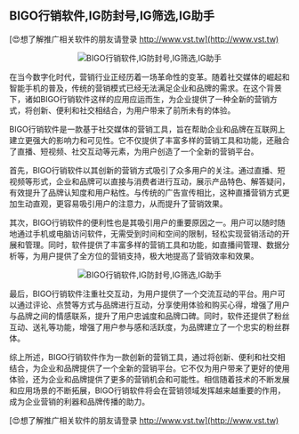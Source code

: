 ## **BIGO行销软件,IG防封号,IG筛选,IG助手**

[😍想了解推广相关软件的朋友请登录 http://www.vst.tw](http://www.vst.tw)

 <center><img src="https://vst.tw/MP4/tuiguang/png/8.png" alt="BIGO行销软件,IG防封号,IG筛选,IG助手"></center>

在当今数字化时代，营销行业正经历着一场革命性的变革。随着社交媒体的崛起和智能手机的普及，传统的营销模式已经无法满足企业和品牌的需求。在这个背景下，诸如BIGO行销软件这样的应用应运而生，为企业提供了一种全新的营销方式，将创新、便利和社交相结合，为用户带来了前所未有的体验。

BIGO行销软件是一款基于社交媒体的营销工具，旨在帮助企业和品牌在互联网上建立更强大的影响力和可见性。它不仅提供了丰富多样的营销工具和功能，还融合了直播、短视频、社交互动等元素，为用户创造了一个全新的营销平台。

首先，BIGO行销软件以其创新的营销方式吸引了众多用户的关注。通过直播、短视频等形式，企业和品牌可以直接与消费者进行互动，展示产品特色、解答疑问，有效提升了品牌认知度和用户粘性。与传统的广告宣传相比，这种直播营销方式更加生动直观，更容易吸引用户的注意力，从而提升了营销效果。

其次，BIGO行销软件的便利性也是其吸引用户的重要原因之一。用户可以随时随地通过手机或电脑访问软件，无需受到时间和空间的限制，轻松实现营销活动的开展和管理。同时，软件提供了丰富多样的营销工具和功能，如直播间管理、数据分析等，为用户提供了全方位的营销支持，极大地提高了营销效率和效果。

 <center><img src="https://vst.tw/MP4/tuiguang/png/1.png" alt="BIGO行销软件,IG防封号,IG筛选,IG助手"></center>

最后，BIGO行销软件注重社交互动，为用户提供了一个交流互动的平台。用户可以通过评论、点赞等方式与品牌进行互动，分享使用体验和购买心得，增强了用户与品牌之间的情感联系，提升了用户忠诚度和品牌口碑。同时，软件还提供了粉丝互动、送礼等功能，增强了用户参与感和活跃度，为品牌建立了一个忠实的粉丝群体。

综上所述，BIGO行销软件作为一款创新的营销工具，通过将创新、便利和社交相结合，为企业和品牌提供了一个全新的营销平台。它不仅为用户带来了更好的使用体验，还为企业和品牌提供了更多的营销机会和可能性。相信随着技术的不断发展和应用场景的不断拓展，BIGO行销软件将会在营销领域发挥越来越重要的作用，成为企业营销的利器和品牌传播的助力。

[😍想了解推广相关软件的朋友请登录 http://www.vst.tw](http://www.vst.tw)



